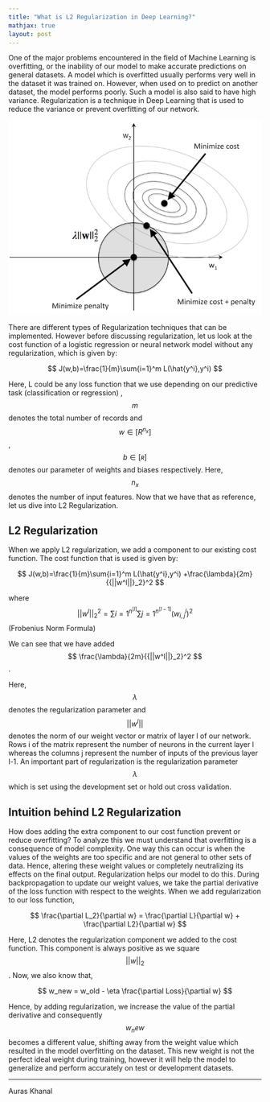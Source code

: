 ```yaml
---
title: "What is L2 Regularization in Deep Learning?"
mathjax: true
layout: post
---
```


One of the major problems encountered in the field of Machine Learning is overfitting, or the inability of our model to make accurate predictions on general datasets. A model which is overfitted usually performs very well in the dataset it was trained on. However, when used on to predict on another dataset, the model performs poorly. Such a model is also said to have high variance. Regularization is a technique in Deep Learning that is used to reduce the variance or prevent overfitting of our network. 



![l2](/assets/l2.png)

There are different types of Regularization techniques that can be implemented. However before discussing regularization, let us look at the cost function of a logistic regression or neural network model without any regularization, which is given by:

$$ J(w,b)=\frac{1}{m}\sum{i=1}^m L(\hat{y^i},y^i) $$

Here, L could be any loss function that we use depending on our predictive task (classification or regression) , $$ m $$ denotes the total number of records and $$ w \in [R^{n_x}] $$,$$ b\in[ʀ] $$ denotes our parameter of weights and biases respectively. Here, $$ n_x $$ denotes the number of input features. Now that we have that as reference, let us dive into L2 Regularization.

## L2 Regularization

When we apply L2 regularization, we add a component to our existing cost function. The cost function that is used is given by: 
 
$$ J(w,b)=\frac{1}{m}\sum{i=1}^m L(\hat{y^i},y^i) +\frac{\lambda}{2m}{{||w^l||}_2}^2 $$ 

where $$ {{||w^l||}_2}^2= \sum{i=1}^{n^[l]} \sum{j=1}^{n^[l-1]} ( {w_{i,j}}^{l} )^2 $$ (Frobenius Norm Formula)

We can see that we have added $$ \frac{\lambda}{2m}{{||w^l||}_2}^2 $$. 

Here, $$ \lambda $$ denotes the regularization parameter and $$ ||w^l|| $$ denotes the norm of our weight vector or matrix of layer l of our network. Rows i of the matrix represent the number of neurons in the current layer l whereas the columns j represent the number of inputs of the previous layer l-1. An important part of regularization is the regularization parameter $$ \lambda $$ which is set using the development set or hold out cross validation. 

## Intuition behind L2 Regularization

How does adding the extra component to our cost function prevent or reduce overfitting? To analyze this we must understand that overfitting is a consequence of model complexity. One way this can occur is when the values of the weights are too specific and are not general to other sets of data. Hence, altering these weight values or completely neutralizing its effects on the final output. Regularization helps our model to do this. During backpropagation to update our weight values, we take the partial derivative of the loss function with respect to the weights. When we add regularization to our loss function,

$$ \frac{\partial L_2}{\partial w} = \frac{\partial L}{\partial w} + \frac{\partial L2}{\partial w}  $$

Here, L2 denotes the regularization component we added to the cost function. This component is always positive as we square $$ ||w||_2 $$.  Now, we also know that,

$$ w_new = w_old - \eta \frac{\partial Loss}{\partial w} $$

Hence, by adding regularization, we increase the value of the partial derivative and consequently $$ w_new $$ becomes a different value, shifting away from the weight value which resulted in the model overfitting on the dataset. This new weight is not the perfect ideal weight during training, however it will help the model to generalize and perform accurately on test or development datasets.

---
Auras Khanal
